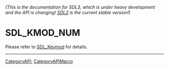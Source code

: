 ###### (This is the documentation for SDL3, which is under heavy development and the API is changing! [SDL2](https://wiki.libsdl.org/SDL2/) is the current stable version!)
# SDL_KMOD_NUM

Please refer to [SDL_Keymod](SDL_Keymod) for details.

----
[CategoryAPI](CategoryAPI), [CategoryAPIMacro](CategoryAPIMacro)

